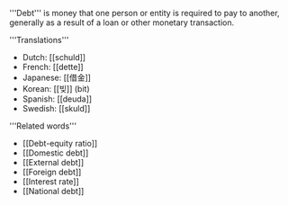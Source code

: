 '''Debt''' is money that one person or entity is required to pay to another, generally as a result of a loan or other monetary transaction. 


'''Translations'''

* Dutch: [[schuld]]
* French: [[dette]]
* Japanese: [[借金]]
* Korean: [[빚]] (bit)
* Spanish: [[deuda]]
* Swedish: [[skuld]]
 

'''Related words'''

* [[Debt-equity ratio]]
* [[Domestic debt]]
* [[External debt]]
* [[Foreign debt]]
* [[Interest rate]]
* [[National debt]]
